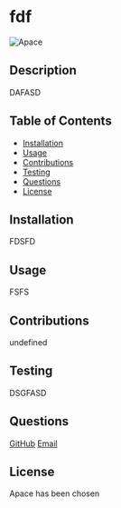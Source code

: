 # fdf
![Apace](https://img.shields.io/badge/license-Apace-blue.svg)

## Description 

DAFASD

## Table of Contents

- [Installation](#installation)
- [Usage](#usage)
- [Contributions](#contributions)
- [Testing](#testing)
- [Questions](#questions)
- [License](#license)

## Installation

FDSFD

## Usage

FSFS

## Contributions

undefined

## Testing

DSGFASD

## Questions 

[GitHub](https://github.com/SDFGS)
[Email](SDFFDF)

## License 

  Apace has been chosen
  

